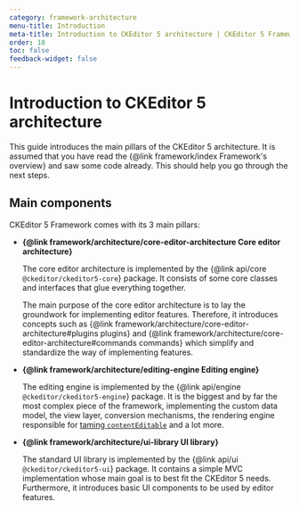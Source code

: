 ```yaml
---
category: framework-architecture
menu-title: Introduction
meta-title: Introduction to CKEditor 5 architecture | CKEditor 5 Framework Documentation
order: 10
toc: false
feedback-widget: false
---
```


# Introduction to CKEditor&nbsp;5 architecture

This guide introduces the main pillars of the CKEditor&nbsp;5 architecture. It is assumed that you have read the {@link framework/index Framework's overview} and saw some code already. This should help you go through the next steps.

## Main components

CKEditor&nbsp;5 Framework comes with its 3 main pillars:

* **{@link framework/architecture/core-editor-architecture Core editor architecture}**

	The core editor architecture is implemented by the {@link api/core `@ckeditor/ckeditor5-core`} package. It consists of some core classes and interfaces that glue everything together.

	The main purpose of the core editor architecture is to lay the groundwork for implementing editor features. Therefore, it introduces concepts such as {@link framework/architecture/core-editor-architecture#plugins plugins} and {@link framework/architecture/core-editor-architecture#commands commands} which simplify and standardize the way of implementing features.

* **{@link framework/architecture/editing-engine Editing engine}**

	The editing engine is implemented by the {@link api/engine `@ckeditor/ckeditor5-engine`} package. It is the biggest and by far the most complex piece of the framework, implementing the custom data model, the view layer, conversion mechanisms, the rendering engine responsible for [taming `contentEditable`](https://medium.com/content-uneditable/contenteditable-the-good-the-bad-and-the-ugly-261a38555e9c) and a lot more.

* **{@link framework/architecture/ui-library UI library}**

	The standard UI library is implemented by the {@link api/ui `@ckeditor/ckeditor5-ui`} package. It contains a simple MVC implementation whose main goal is to best fit the CKEditor&nbsp;5 needs. Furthermore, it introduces basic UI components to be used by editor features.
